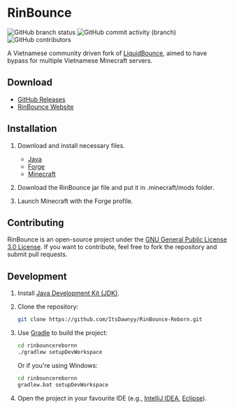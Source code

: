 # RinBounce

![GitHub branch status](https://img.shields.io/github/checks-status/rattermc/rinbounce69/main) ![GitHub commit activity (branch)](https://img.shields.io/github/commit-activity/w/rattermc/rinbounce69/main) ![GitHub contributors](https://img.shields.io/github/contributors/rattermc/rinbounce69)

A Vietnamese community driven fork of [LiquidBounce](https://github.com/CCBlueX/LiquidBounce/tree/legacy), aimed to have bypass for multiple Vietnamese Minecraft servers.

## Download

- [GitHub Releases](https://github.com/rattermc/rinbounce69/releases/latest)
- [RinBounce Website](https://rinbounce.wtf/download)

## Installation

1. Download and install necessary files.

   - [Java](https://java.com/download)
   - [Forge](https://files.minecraftforge.net/)
   - [Minecraft](https://www.minecraft.net/en-us/download)

2. Download the RinBounce jar file and put it in .minecraft/mods folder.

3. Launch Minecraft with the Forge profile.

## Contributing

RinBounce is an open-source project under the [GNU General Public License 3.0 License](https://www.gnu.org/licenses/gpl-3.0.html). If you want to contribute, feel free to fork the repository and submit pull requests.

## Development

1. Install [Java Development Kit (JDK)](https://azul.com/downloads/?package=jdk).
2. Clone the repository:

   ```bash
   git clone https://github.com/ItsDawnyy/RinBounce-Reborn.git
   ```

3. Use [Gradle](https://gradle.org/install/) to build the project:

   ```bash
   cd rinbouncerebornn
   ./gradlew setupDevWorkspace
   ```

   Or if you're using Windows:

    ```bash
    cd rinbouncerebornn
    gradlew.bat setupDevWorkspace
    ```

4. Open the project in your favourite IDE (e.g., [IntelliJ IDEA](https://www.jetbrains.com/idea/), [Eclipse](https://www.eclipse.org/)).

